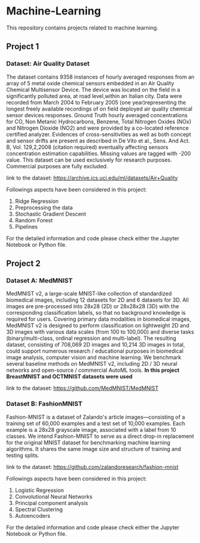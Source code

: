 # Machine-Learning
This repository contains projects related to machine learning.

## Project 1

### Dataset: Air Quality Dataset
The dataset contains 9358 instances of hourly averaged responses from an array of 5 metal oxide chemical sensors embedded in an Air Quality Chemical Multisensor Device. The device was located on the field in a significantly polluted area, at road level,within an Italian city. Data were recorded from March 2004 to February 2005 (one year)representing the longest freely available recordings of on field deployed air quality chemical sensor devices responses. Ground Truth hourly averaged concentrations for CO, Non Metanic Hydrocarbons, Benzene, Total Nitrogen Oxides (NOx) and Nitrogen Dioxide (NO2) and were provided by a co-located reference certified analyzer. Evidences of cross-sensitivities as well as both concept and sensor drifts are present as described in De Vito et al., Sens. And Act. B, Vol. 129,2,2008 (citation required) eventually affecting sensors concentration estimation capabilities. Missing values are tagged with -200 value.
This dataset can be used exclusively for research purposes. Commercial purposes are fully excluded.

link to the dataset: https://archive.ics.uci.edu/ml/datasets/Air+Quality


Followings aspects have been considered in this project:
1. Ridge Regression
2. Preprocessing the data
3. Stochastic Gradient Descent
4. Random Forest
5. Pipelines

For the detailed information and code please check either the Jupyter Notebook or Python file.


## Project 2

### Dataset A: MedMNIST
MedMNIST v2, a large-scale MNIST-like collection of standardized biomedical images, including 12 datasets for 2D and 6 datasets for 3D. All images are pre-processed into 28x28 (2D) or 28x28x28 (3D) with the corresponding classification labels, so that no background knowledge is required for users. Covering primary data modalities in biomedical images, MedMNIST v2 is designed to perform classification on lightweight 2D and 3D images with various data scales (from 100 to 100,000) and diverse tasks (binary/multi-class, ordinal regression and multi-label). The resulting dataset, consisting of 708,069 2D images and 10,214 3D images in total, could support numerous research / educational purposes in biomedical image analysis, computer vision and machine learning. We benchmark several baseline methods on MedMNIST v2, including 2D / 3D neural networks and open-source / commercial AutoML tools.
**In this project BreastMNIST and OCTMNIST datasets were used** 

link to the dataset: https://github.com/MedMNIST/MedMNIST


### Dataset B: FashionMNIST
Fashion-MNIST is a dataset of Zalando's article images—consisting of a training set of 60,000 examples and a test set of 10,000 examples. Each example is a 28x28 grayscale image, associated with a label from 10 classes. We intend Fashion-MNIST to serve as a direct drop-in replacement for the original MNIST dataset for benchmarking machine learning algorithms. It shares the same image size and structure of training and testing splits.

link to the dataset: https://github.com/zalandoresearch/fashion-mnist

Followings aspects have been considered in this project:
1. Logistic Regression
2. Convolutional Neural Networks
3. Principal component analysis
4. Spectral Clustering
5. Autoencoders

For the detailed information and code please check either the Jupyter Notebook or Python file.
